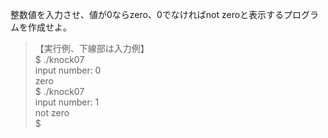 整数値を入力させ、値が0ならzero、0でなければnot zeroと表示するプログラムを作成せよ。

> 【実行例、下線部は入力例】  
> $ ./knock07  
> input number: 0  
> zero  
> $ ./knock07  
> input number: 1  
> not zero  
> $  

